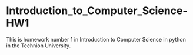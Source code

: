# Introduction_to_Computer_Science-HW1
This is homework number 1 in Introduction to Computer Science in python in the Technion University.
